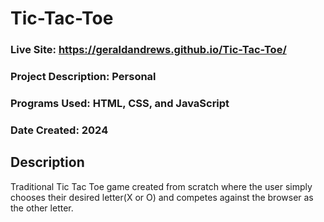 # Tic-Tac-Toe
### Live Site: https://geraldandrews.github.io/Tic-Tac-Toe/

### Project Description: Personal
### Programs Used: HTML, CSS, and JavaScript
### Date Created: 2024

## Description
Traditional Tic Tac Toe game created from scratch where the user simply chooses their desired letter(X or O) and competes against the browser as the other letter.
